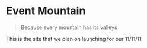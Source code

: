 Event Mountain
==============

> Because every mountain has its valleys

This is the site that we plan on launching for our 11/11/11